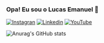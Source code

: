 
### Opa! Eu sou o Lucas Emanuel 👋

[![Instagran](https://img.shields.io/badge/Instagram-E4405F?style=for-the-badge&logo=instagram&logoColor=white)](https://www.instagram.com/lucasefdl/)
[![Linkedin](https://img.shields.io/badge/LinkedIn-0077B5?style=for-the-badge&logo=linkedin&logoColor=white)]()
[![YouTube](https://img.shields.io/badge/YouTube-FF0000?style=for-the-badge&logo=youtube&logoColor=white)](https://www.youtube.com/channel/UCbV5Frijo3b2MKHm2hpSjhA)

![Anurag's GitHub stats](https://github-readme-stats.vercel.app/api?username=LucasEfdl&show_icons=true&theme=radical)

